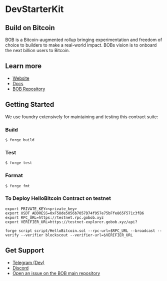 # DevStarterKit

## Build on Bitcoin

BOB is a Bitcoin-augmented rollup bringing experimentation and freedom of choice to builders to make a real-world impact. BOBs vision is to onboard the next billion users to Bitcoin.

## Learn more

- [Website](https://www.gobob.xyz/)
- [Docs](https://docs.gobob.xyz/)
- [BOB Repository](https://github.com/bob-collective/bob)

## Getting Started

We use foundry extensively for maintaining and testing this contract suite:

### Build

```shell
$ forge build
```

### Test

```shell
$ forge test
```

### Format

```shell
$ forge fmt
```

### To Deploy HelloBitcoin Contract on testnet

```shell
export PRIVATE_KEY=<private_key>
export USDT_ADDRESS=0xF58de5056b7057D74f957e75bFfe865F571c3fB6
export RPC_URL=https://testnet.rpc.gobob.xyz
export VERIFIER_URL=https://testnet-explorer.gobob.xyz/api?

forge script script/HelloBitcoin.sol --rpc-url=$RPC_URL --broadcast --verify --verifier blockscout --verifier-url=$VERIFIER_URL
```

## Get Support

- [Telegram (Dev)](https://t.me/+CyIcLW2nfaFlNDc1)
- [Discord](https://discordapp.com/invite/interlay)
- [Open an issue on the BOB main repository](https://github.com/bob-collective/bob/issues)
